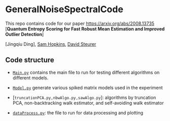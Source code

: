 # GeneralNoiseSpectralCode

This repo contains code for our paper https://arxiv.org/abs/2008.13735  [**Quantum Entropy Scoring for Fast Robust Mean Estimation and Improved Outlier Detection**]


[Jingqiu Ding], [Sam Hopkins](http://www.samuelbhopkins.com/), [David Steurer](https://www.dsteurer.org)

## Code structure
* [`Main.py`](Main.py) contains the main file to run for testing different algorithms on different models.
* [`Model.py`](Model.py) generate various spiked matrix models used in the experiment
*  [`truncationPCA.py,nbwAlgo.py,sawAlgo.py`]: algorithms by truncation PCA, non-backtracking walk estimator, and self-avoiding walk estimator

*  [`dataProcess.py`](dataProcess.py): the file to run for data processing and plotting
